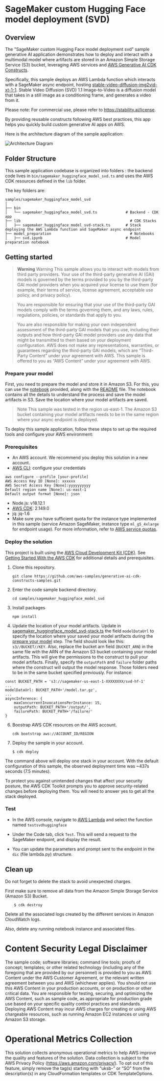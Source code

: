 # SageMaker custom Hugging Face model deployment (SVD)

## Overview

The "SageMaker custom Hugging Face model deployment svd" sample generative AI application demonstrates how to deploy and interact with a multimodal model where artifacts are stored in an Amazon Simple Storage Service (S3) bucket, leveraging AWS services and [AWS Generative AI CDK Constructs](https://github.com/awslabs/generative-ai-cdk-constructs).

Specifically, this sample deploys an AWS Lambda function which interacts with a SageMaker async endpoint, hosting [stable-video-diffusion-img2vid-xt-1-1](https://huggingface.co/stabilityai/stable-video-diffusion-img2vid-xt-1-1). Stable Video Diffusion (SVD) 1.1 Image-to-Video is a diffusion model that takes in a still image as a conditioning frame, and generates a video from it.

Please note: For commercial use, please refer to https://stability.ai/license. 

By providing reusable constructs following AWS best practices, this app helps you quickly build custom generative AI apps on AWS.

Here is the architecture diagram of the sample application:

![Architecture Diagram](./doc/images/architecture.png)

## Folder Structure

This sample application codebase is organized into folders : the backend code lives in ```bin/sagemaker_huggingface_model_svd.ts``` and uses the AWS CDK resources defined in the ```lib``` folder.

The key folders are:

```
samples/sagemaker_huggingface_model_svd
│
├── bin
│   └── sagemaker_huggingface_model_svd.ts             # Backend - CDK app
├── lib                                                  # CDK Stacks
│   ├── sagemaker_huggingface_model_svd-stack.ts       # Stack deploying the AWS Lambda function and SageMaker async endpoint
├── model_preparation                                    # Notebooks
│   ├── svd.ipynb                                      # Model preparation notebook
```

## Getting started

> **Warning**
> Warning This sample allows you to interact with models from third party providers. Your use of the third-party generative AI (GAI) models is governed by the terms provided to you by the third-party GAI model providers when you acquired your license to use them (for example, their terms of service, license agreement, acceptable use policy, and privacy policy).

> You are responsible for ensuring that your use of the third-party GAI models comply with the terms governing them, and any laws, rules, regulations, policies, or standards that apply to you.

> You are also responsible for making your own independent assessment of the third-party GAI models that you use, including their outputs and how third-party GAI model providers use any data that might be transmitted to them based on your deployment configuration. AWS does not make any representations, warranties, or guarantees regarding the third-party GAI models, which are “Third-Party Content” under your agreement with AWS. This sample is offered to you as “AWS Content” under your agreement with AWS.

### Prepare your model

First, you need to prepare the model and store it in Amazon S3. For this, you can use the [notebook](./model_preparation/svd.ipynb) provided, along with the [README](./model_preparation/README.md) file. The notebook contains all the details to understand the process and save the model artifacts in S3. Save the location where your model artifacts are saved.

> Note
> This sample was tested in the region us-east-1. The Amazon S3 bucket containing your model artifacts needs to be in the same region where your async endpoint is deployed.

To deploy this sample application, follow these steps to set up the required tools and configure your AWS environment:

### Prerequisites

- An AWS account. We recommend you deploy this solution in a new account.
- [AWS CLI](https://aws.amazon.com/cli/): configure your credentials

```
aws configure --profile [your-profile] 
AWS Access Key ID [None]: xxxxxx
AWS Secret Access Key [None]:yyyyyyyyyy
Default region name [None]: us-east-1 
Default output format [None]: json
```

- Node.js: v18.12.1
- [AWS CDK](https://github.com/aws/aws-cdk/releases/tag/v2.149.0): 2.149.0
- jq: jq-1.6
- Make sure you have sufficient quota for the instance type implemented in this sample (service Amazon SageMaker, instance type `ml_g5_4xlarge` for endpoint usage). For more information, refer to [AWS service quotas](https://docs.aws.amazon.com/general/latest/gr/aws_service_limits.html).

### Deploy the solution

This project is built using the [AWS Cloud Development Kit (CDK)](https://aws.amazon.com/cdk/). See [Getting Started With the AWS CDK](https://docs.aws.amazon.com/cdk/v2/guide/getting_started.html) for additional details and prerequisites.

1. Clone this repository.
    ```shell
    git clone https://github.com/aws-samples/generative-ai-cdk-constructs-samples.git
    ```

2. Enter the code sample backend directory.
    ```shell
    cd samples/sagemaker_huggingface_model_svd
    ```

4. Install packages
   ```shell
   npm install
   ```

5. Update the location of your model artifacts. Update in [sagemaker_huggingface_model_svd-stack.ts](./lib/sagemaker_huggingface_model_svd-stack.ts) the field ```modelDataUrl``` to specify the location where your saved your model artifacts during the [prepare your model](#prepare-your-model) step. The field should look like this: ```s3//BUCKET//KEY```. Also, replace the bucket arn field (```BUCKET_ARN```) in the same file with the ARN of the Amazon S3 bucket containing your model artifacts. This will give the permissions to the construct to pull your model artifacts. Finally, specify the ```outputPath``` and ```failure``` folder paths where the construct will output the model response. Those folders need to be in the same bucket specified previously. For instance:

```
const BUCKET_PATH = 's3://sagemaker-us-east-1-XXXXXXXX/svd-hf-1'
...
modelDataUrl: BUCKET_PATH+'/model.tar.gz',
...
asyncInference: {
    maxConcurrentInvocationsPerInstance: 15,
    outputPath: BUCKET_PATH+'/output/',
    failurePath: BUCKET_PATH+'/failure/'
}
```

6. Boostrap AWS CDK resources on the AWS account.
    ```shell
    cdk bootstrap aws://ACCOUNT_ID/REGION
    ```

7. Deploy the sample in your account. 
    ```shell
    $ cdk deploy
    ```

The command above will deploy one stack in your account. With the default configuration of this sample, the observed deployment time was ~437s seconds (7.5 minutes).

To protect you against unintended changes that affect your security posture, the AWS CDK Toolkit prompts you to approve security-related changes before deploying them. You will need to answer yes to get all the stack deployed.

### Test

- In the AWS console, navigate to [AWS Lambda](https://us-east-1.console.aws.amazon.com/lambda/home?region=us-east-1#/functions?sb=lastModified&so=DESCENDING) and select the function named ```testsvdhuggingface```

- Under the Code tab, click ```Test```. This will send a request to the SageMaker endpoint, and display the result. 

- You can update the parameters and prompt sent to the endpoint in the ```dic``` (file lambda.py) structure.

## Clean up

Do not forget to delete the stack to avoid unexpected charges.

First make sure to remove all data from the Amazon Simple Storage Service (Amazon S3) Bucket.

```shell
    $ cdk destroy
```

Delete all the associated logs created by the different services in Amazon CloudWatch logs.

Also, delete any running notebook instance and associated files.

# Content Security Legal Disclaimer
The sample code; software libraries; command line tools; proofs of concept; templates; or other related technology (including any of the foregoing that are provided by our personnel) is provided to you as AWS Content under the AWS Customer Agreement, or the relevant written agreement between you and AWS (whichever applies). You should not use this AWS Content in your production accounts, or on production or other critical data. You are responsible for testing, securing, and optimizing the AWS Content, such as sample code, as appropriate for production grade use based on your specific quality control practices and standards. Deploying AWS Content may incur AWS charges for creating or using AWS chargeable resources, such as running Amazon EC2 instances or using Amazon S3 storage.

# Operational Metrics Collection
This solution collects anonymous operational metrics to help AWS improve the quality and features of the solution. Data collection is subject to the AWS Privacy Policy (https://aws.amazon.com/privacy/). To opt out of this feature, simply remove the tag(s) starting with “uksb-” or “SO” from the description(s) in any CloudFormation templates or CDK TemplateOptions.